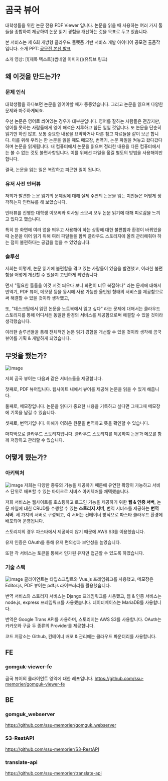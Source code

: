 # 곰국 뷰어
대학생들을 위한 논문 전용 PDF Viewer 입니다. 논문을 읽을 때 사용하는 여러 가지 툴들을 종합하여 제공하여 논문 읽기 경험을 개선하는 것을 목표로 두고 있습니다.

본 서비스는 제 6회 개방형 클라우드 플랫폼 기반 서비스 개발 아이디어 공모전 출품작입니다.
소개 PPT: [공모전 본선 발표](https://github.com/ssu-memorier/.github/blob/main/profile/gomguk-viewer/%EA%B3%B5%EB%AA%A8%EC%A0%84%20%EB%B3%B8%EC%84%A0%20%EB%B0%9C%ED%91%9C%20PPT.pdf)

소개 영상: [![제목 텍스트](썸네일 이미지)](유튜브 링크)


## 왜 이것을 만드는가?
### 문제 인식
대학생활을 하다보면 논문을 읽어야할 때가 종종있습니다. 그리고 논문을 읽으며 다양한 문제와 마주하게되죠. 

우선 논문은 영어로 씌여있는 경우가 대부분입니다. 영어를 잘하는 사람들은 괜찮지만, 영어를 못하는 사람들에게 영어 해석은 지루하고 힘든 일일 것입니다. 또 논문을 단순히 읽기만 하진 않죠. 보통 중요한 내용을 요약하거나 다른 참고 자료들을 같이 보곤 합니다. 이를 위해 우리는 한 논문을 읽을 때도 메모장, 번역기, 논문 파일을 켜놓고 왔다갔다 하며 논문을 읽게됩니다. 내 컴퓨터에서 논문을 읽으며 정리한 내용을 다른 컴퓨터에서는 볼 수 없는 것도 불편사항입니다. 이를 위해선 파일을 옮길 별도의 방법을 사용해야만 합니다.

결국, 논문을 읽는 일은 복잡하고 피곤한 일이 됩니다.

### 유저 사전 인터뷰
저희가 발견한 논문 읽기의 문제점에 대해 실제 주변의 논문을 읽는 지인들은 어떻게 생각하는지 인터뷰를 해 보았습니다. 

인터뷰를 진행한 대학생 이모씨와 회사원 소모씨 모두 논문 읽기에 대해 피로감을 느끼고 있다고 했습니다. 

특히 한 화면에 여러 앱을 띄우고 사용해야 하는 상황에 대한 불편함과 환경이 바뀌었을 때 논문을 이어 읽기 위해 여러 파일들을 함께 클라우드 스토리지에 올려 관리해줘야 하는 점이 불편하다는 공감을 얻을 수 있었습니다.

### 솔루션
저희는 이렇게, 논문 읽기에 불편함을 겪고 있는 사람들이 있음을 발견했고, 이러한 불편함을 어떻게 개선할 수 있을지 고민하게 되었습니다.

먼저 "필요한 툴들을 이것 저것 띄우다 보니 화면이 너무 복잡하다" 라는 문제에 대해서 번역기, PDF 뷰어, 메모장 등을 동시에 사용 가능한 올인원 형태의 서비스를 제공함으로써 해결할 수 있을 것이라 생각했고,

또, "데스크탑에서 읽던 논문을 노트북에서 읽고 싶다" 라는 문제에 대해서는 클라우드 스토리지를 통해 어디서든 동일한 환경의 서비스를 제공함으로써 해결할 수 있을 것이라 생각했습니다.

이러한 솔루션들을 통해 전체적인 논문 읽기 경험을 개선할 수 있을 것이라 생각해 곰국 뷰어를 기획 & 개발하게 되었습니다.

## 무엇을 했는가?
![image](https://user-images.githubusercontent.com/40891497/210160025-bec1d986-5660-4776-ba26-1c79a2ffb937.png)

저희 곰국 뷰어는 다음과 같은 서비스들을 제공합니다.

첫째로, PDF 뷰어입니다.
웹사이트 내에서 뷰어를 제공해 논문을 읽을 수 있게 해줍니다.

둘째로, 메모장입니다.
논문을 읽다가 중요한 내용을 기록하고 싶다면 그때그때 메모장에 기록을 남길 수 있습니다. 

셋째로, 번역기입니다.
이해가 어려운 원문을 번역하고 뜻을 확인할 수 있습니다.

마지막으로 클라우드 스토리지입니다.
클라우드 스토리지를 제공하여 논문과 메모를 함께 저장하고 관리할 수 있습니다.

## 어떻게 했는가?

### 아키텍처
![image](https://user-images.githubusercontent.com/40891497/210160097-08d2b3cf-d03b-410e-a958-4d96f71bc752.png)
저희는 다양한 종류의 기능을 제공하기 때문에 유연한 확장이 가능하고 서비스 단위로 배포할 수 있는 마이크로 서비스 아키텍처를 채택했습니다. 

저희 서비스는 웹사이트를 호스팅하고 로그인 기능을 제공하기 위한 **웹 & 인증 서버**, 논문 파일에 대한 CRUD를 수행할 수 있는 **스토리지 서버**, 번역 서비스를 제공하는 **번역 서버**. 세 가지의 서버로 구성되고, 각 서버는 컨테이너 방식으로 파스타 클라우드 환경에 배포되어 운영됩니다.

스토리지의 경우 파스타에서 제공하지 않기 때문에 AWS S3를 이용했습니다.

유저 인증은 OAuth를 통해 유저 편의성과 보안성을 높였습니다.

또한 각 서비스는 토큰을 통해서 인가된 유저만 접근할 수 있도록 하였습니다. 

### 기술 스택
![image](https://user-images.githubusercontent.com/40891497/210160125-50094ed7-4e3a-4643-bbee-66d315b4bb5e.png)
클라이언트는 타입스크립트와 Vue.js 프레임워크를 사용했고, 메모장은 Editor.js, PDF 뷰어는 pdf.js 라이브러리를 활용했습니다.

번역 서비스와 스토리지 서비스는 Django 프레임워크를 사용했고, 웹 & 인증 서비스는 node.js, express 프레임워크를 사용했습니다. 데이터베이스는 MariaDB를 사용합니다.

번역은 Google Trans API를 사용하며, 스토리지는 AWS S3를 사용합니다. OAuth는 카카오와 구글 두 종류의 Provider를 제공합니다. 

코드 저장소는 Github, 컨테이너 배포 & 관리에는 클라우드 파운더리를 사용합니다. 

## FE
### gomguk-viewer-fe
곰국 뷰어의 클라이언트 영역에 대한 레포입니다.
https://github.com/ssu-memorier/gomguk-viewer-fe

## BE
### gomguk_webserver
https://github.com/ssu-memorier/gomguk_webserver

### S3-RestAPI
https://github.com/ssu-memorier/S3-RestAPI

### translate-api
https://github.com/ssu-memorier/translate-api
